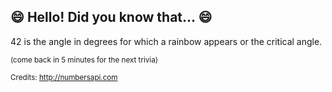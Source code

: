 ## :smile: Hello! Did you know that... :smile:
42 is the angle in degrees for which a rainbow appears or the critical angle.

<sup>(come back in 5 minutes for the next trivia)</sup>


<sup>Credits: http://numbersapi.com</sup>
